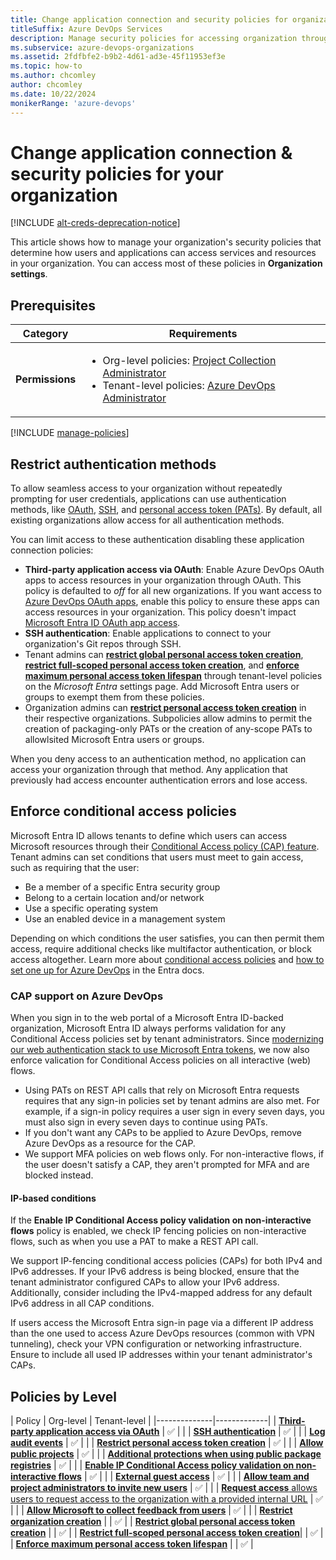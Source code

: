 ```yaml
---
title: Change application connection and security policies for organizations
titleSuffix: Azure DevOps Services
description: Manage security policies for accessing organization through conditional access, OAuth, SSH, and personal access tokens (PATs).
ms.subservice: azure-devops-organizations
ms.assetid: 2fdfbfe2-b9b2-4d61-ad3e-45f11953ef3e
ms.topic: how-to
ms.author: chcomley
author: chcomley
ms.date: 10/22/2024
monikerRange: 'azure-devops'
---
```


# Change application connection & security policies for your organization

[!INCLUDE [alt-creds-deprecation-notice](../../includes/alt-creds-deprecation-notice.md)]

This article shows how to manage your organization's security policies that determine how users and applications can access services and resources in your organization. You can access most of these policies in **Organization settings**.

## Prerequisites

| Category | Requirements |
|--------------|-------------|
|**Permissions**| <ul><li>Org-level policies: [Project Collection Administrator](../security/look-up-project-collection-administrators.md)</li><li>Tenant-level policies: [Azure DevOps Administrator](../security/look-up-azure-devops-administrator.md)</li></ul>|

[!INCLUDE [manage-policies](../../includes/manage-policies.md)]


## Restrict authentication methods

To allow seamless access to your organization without repeatedly prompting for user credentials, applications can use authentication methods, like [OAuth](../../integrate/get-started/authentication/oauth.md), [SSH](../../repos/git/use-ssh-keys-to-authenticate.md), and [personal access token (PATs)](use-personal-access-tokens-to-authenticate.md). By default, all existing organizations allow access for all authentication methods.

You can limit access to these authentication disabling these application connection policies:
- **Third-party application access via OAuth**: Enable Azure DevOps OAuth apps to access resources in your organization through OAuth. This policy is defaulted to *off* for all new organizations. If you want access to [Azure DevOps OAuth apps](../../integrate/get-started/authentication/azure-devops-oauth.md), enable this policy to ensure these apps can access resources in your organization. This policy doesn't impact [Microsoft Entra ID OAuth app access](../../integrate/get-started/authentication/entra-oauth.md).
- **SSH authentication**: Enable applications to connect to your organization's Git repos through SSH.
- Tenant admins can [**restrict global personal access token creation**](manage-pats-with-policies-for-administrators.md#restrict-creation-of-global-pats-tenant-policy), [**restrict full-scoped personal access token creation**](manage-pats-with-policies-for-administrators.md#restrict-creation-of-full-scoped-pats-tenant-policy), and [**enforce maximum personal access token lifespan**](manage-pats-with-policies-for-administrators.md#set-maximum-lifespan-for-new-pats-tenant-policy) through tenant-level policies on the _Microsoft Entra_ settings page. Add Microsoft Entra users or groups to exempt them from these policies.
- Organization admins can [**restrict personal access token creation**](manage-pats-with-policies-for-administrators.md#restrict-personal-access-token-creation-organization-policy) in their respective organizations. Subpolicies allow admins to permit the creation of packaging-only PATs or the creation of any-scope PATs to allowlsited Microsoft Entra users or groups.

When you deny access to an authentication method, no application can access your organization through that method. Any application that previously had access encounter authentication errors and lose access.

## Enforce conditional access policies 

Microsoft Entra ID allows tenants to define which users can access Microsoft resources through their [Conditional Access policy (CAP) feature](/azure/active-directory/conditional-access/overview). Tenant admins can set conditions that users must meet to gain access, such as requiring that the user:

- Be a member of a specific Entra security group
- Belong to a certain location and/or network
- Use a specific operating system
- Use an enabled device in a management system

Depending on which conditions the user satisfies, you can then permit them access, require additional checks like multifactor authentication, or block access altogether. Learn more about [conditional access policies](/azure/active-directory/active-directory-conditional-access) and [how to set one up for Azure DevOps](/azure/active-directory/conditional-access/concept-conditional-access-cloud-apps) in the Entra docs.

### CAP support on Azure DevOps

When you sign in to the web portal of a Microsoft Entra ID-backed organization, Microsoft Entra ID always performs validation for any Conditional Access policies set by tenant administrators. Since [modernizing our web authentication stack to use Microsoft Entra tokens](https://devblogs.microsoft.com/devops/full-web-support-for-conditional-access-policies-across-azure-devops-and-partner-web-properties/), we now also enforce valication for Conditional Access policies on all interactive (web) flows. 

* Using PATs on REST API calls that rely on Microsoft Entra requests requires that any sign-in policies set by tenant admins are also met. For example, if a sign-in policy requires a user sign in every seven days, you must also sign in every seven days to continue using PATs.
* If you don't want any CAPs to be applied to Azure DevOps, remove Azure DevOps as a resource for the CAP.
* We support MFA policies on web flows only. For non-interactive flows, if the user doesn't satisfy a CAP, they aren't prompted for MFA and are blocked instead.

#### IP-based conditions

If the **Enable IP Conditional Access policy validation on non-interactive flows** policy is enabled, we check IP fencing policies on non-interactive flows, such as when you use a PAT to make a REST API call.

We support IP-fencing conditional access policies (CAPs) for both IPv4 and IPv6 addresses. If your IPv6 address is being blocked, ensure that the tenant administrator configured CAPs to allow your IPv6 address. Additionally, consider including the IPv4-mapped address for any default IPv6 address in all CAP conditions.

If users access the Microsoft Entra sign-in page via a different IP address than the one used to access Azure DevOps resources (common with VPN tunneling), check your VPN configuration or networking infrastructure. Ensure to include all used IP addresses within your tenant administrator's CAPs.

## Policies by Level

| Policy | Org-level | Tenant-level |
|--------------|-------------|
| [**Third-party application access via OAuth**](#restrict-authentication-methods) | ✅ | |
| [**SSH authentication**](#restrict-authentication-methods) | ✅ |  |
| [**Log audit events**](../audit/azure-devops-auditing.md) | ✅ |  |
| [**Restrict personal access token creation**](manage-pats-with-policies-for-administrators.md#restrict-personal-access-token-creation-organization-policy) | ✅ |  |
| [**Allow public projects**](../projects/make-project-public.md) | ✅ |  |
| [**Additional protections when using public package registries**](https://devblogs.microsoft.com/devops/changes-to-azure-artifact-upstream-behavior/) | ✅ |  |
| [**Enable IP Conditional Access policy validation on non-interactive flows**](#enforce-conditional-access-policies) | ✅ |  | 
| [**External guest access**](add-external-user.md) | ✅ |  |
| [**Allow team and project administrators to invite new users**](../security/restrict-invitations.md) | ✅ |  |
| [**Request access** allows users to request access to the organization with a provided internal URL](disable-request-access-policy.md) | ✅ |  |
| [**Allow Microsoft to collect feedback from users**](../security/data-protection.md#data-privacy) | ✅ |  |
| [**Restrict organization creation**](azure-ad-tenant-policy-restrict-org-creation.md) |  | ✅ | 
| [**Restrict global personal access token creation**](manage-pats-with-policies-for-administrators.md#restrict-creation-of-global-pats-tenant-policy) | | ✅ |
| [**Restrict full-scoped personal access token creation**](manage-pats-with-policies-for-administrators.md#restrict-creation-of-full-scoped-pats-tenant-policy)| | ✅ |
| [**Enforce maximum personal access token lifespan**](manage-pats-with-policies-for-administrators.md#set-maximum-lifespan-for-new-pats-tenant-policy) | | ✅ |

